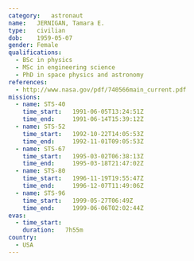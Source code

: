 ```yaml
---
category:	astronaut
name:	JERNIGAN, Tamara E.
type:	civilian
dob:	1959-05-07
gender:	Female
qualifications:
  - BSc in physics
  - MSc in engineering science
  - PhD in space physics and astronomy
references:
  - http://www.nasa.gov/pdf/740566main_current.pdf
missions:
  - name: STS-40
    time_start:   1991-06-05T13:24:51Z
    time_end:     1991-06-14T15:39:12Z
  - name: STS-52
    time_start:   1992-10-22T14:05:53Z
    time_end:     1992-11-01T09:05:53Z
  - name: STS-67
    time_start:   1995-03-02T06:38:13Z
    time_end:     1995-03-18T21:47:02Z
  - name: STS-80
    time_start:   1996-11-19T19:55:47Z
    time_end:     1996-12-07T11:49:06Z
  - name: STS-96
    time_start:   1999-05-27T06:49Z
    time_end:     1999-06-06T02:02:44Z
evas:
  - time_start: 
    duration:   7h55m
country:
  - USA
---
```

